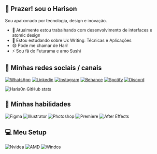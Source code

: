 ## 👋 Prazer! sou o Harison
Sou apaixonado por tecnologia, design e inovação.

- 🔭 Atualmente estou trabalhando com desenvolvimento de interfaces e atomic design
- 🌱 Estou estudando sobre Ux Writing: Técnicas e Aplicações
- 😄 Pode me chamar de Hari!
- ⚡ Sou fã de Futurama e amo Sushi

## 📲 Minhas redes sociais / canais

[![WhatsApp](https://img.shields.io/badge/WhatsApp-25D366?style=for-the-badge&logo=whatsapp&logoColor=white)](https://wa.me/5592994455249)
[![Linkedin](https://img.shields.io/badge/LinkedIn-0077B5?style=for-the-badge&logo=linkedin&logoColor=white)](https://www.linkedin.com/in/haris0n/)
[![Instagram](https://img.shields.io/badge/Instagram-E4405F?style=for-the-badge&logo=instagram&logoColor=white)](https://instagram.com/hellrisu)
[![Behance](https://img.shields.io/badge/-Behance-blue?style=for-the-badge&logo=behance&logoColor=white)](https://www.behance.net/haris0n)
[![Spotify](https://img.shields.io/badge/Spotify-1ED760?&style=for-the-badge&logo=spotify&logoColor=white)](https://open.spotify.com/user/haris0n?si=be1dc8e42f964f5b)
[![Discord](https://img.shields.io/badge/Discord-7289DA?style=for-the-badge&logo=discord&logoColor=whited)](https://open.spotify.com/user/haris0n?si=be1dc8e42f964f5b)

![Haris0n GitHub stats](https://github-readme-stats.vercel.app/api?username=Haris0n&show_icons=true&theme=dracula&count_private=true)

## 🎨 Minhas habilidades

<div style="display: inline_block">
  <img align="center" alt="Figma" src="https://img.shields.io/badge/Figma-F24E1E?style=for-the-badge&logo=figma&logoColor=white" />
  <img align="center" alt="Illustrator" src="https://img.shields.io/badge/Adobe%20Illustrator-FF9A00?style=for-the-badge&logo=adobe%20illustrator&logoColor=white" />
  <img align="center" alt="Photoshop" src="https://img.shields.io/badge/Adobe%20Photoshop-31A8FF?style=for-the-badge&logo=Adobe%20Photoshop&logoColor=black" />
  <img align="center" alt="Premiere" src="https://img.shields.io/badge/Adobe%20Premiere%20Pro-9999FF?style=for-the-badge&logo=Adobe%20Premiere%20Pro&logoColor=white" />
  <img align="center" alt="After Effects" src="https://img.shields.io/badge/Adobe%20after%20affects-CF96FD?style=for-the-badge&logo=Adobe%20after%20effects&logoColor=393665" />

## 💻 Meu Setup

<div style="display: inline_block">
  <img align="center" alt="Nvidea" src="https://img.shields.io/badge/NVIDIA-RTX3050-76B900?style=for-the-badge&logo=nvidia&logoColor=white" />
  <img align="center" alt="AMD" src="https://img.shields.io/badge/AMD-Ryzen_5_5600H-ED1C24?style=for-the-badge&logo=amd&logoColor=white" />
  <img align="center" alt="Windos" src="https://img.shields.io/badge/Windows-Dell_G15-0078D6?style=for-the-badge&logo=windows&logoColor=white" />
